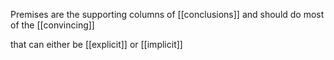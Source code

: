 Premises are the supporting columns of [[conclusions]] and should do most of the [[convincing]] 

that can either be [[explicit]] or [[implicit]]